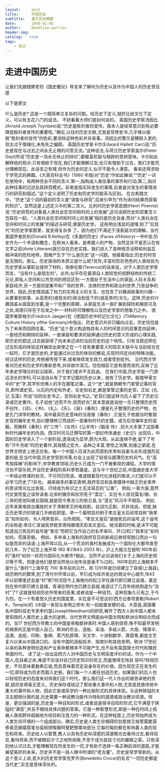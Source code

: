 ```yaml
---
layout:     post
title:      中国历史
subtitle:   重大历史概要
date:       1900-01-05
author:     Deadline.warrior
header-img:
catalog:   true
tags:
    - 笔记
---
```


# 走进中国历史

让我们先跟随樊老的《国史概论》导言来了解何为历史以及作为中国人的历史责任感

以下是原文

什么是历史?
这是一个既简单又复杂的问题。给历史下定义,就好比给文化下定义，可以有五花八门的说法。
不妨看看大师们是如何说的。
英国历史学家汤因比(Arnold Joseph Toynbee)说:“历史是胜利者的宣传。我本人是经常意识到有必要降低胜利者宣传的重要性。”确实,以往的历史文献,尤其是官修史书,几乎难以摆脱“胜利者的宣传”的色彩,要消除这种色彩并非易事。汤因比的警示是鞭辟入里的,但太过于情绪化,未免失之偏颇。
英国历史学家卡尔(Edward Hallett Carr)说:“历史是现在与过去之间永无止境的问答交流。”这种说法,与荷兰历史学家盖尔(Pieter Geyl)所说“历史是一场永无休止的辩论”,都极富机智与精辟的思辨意味。卡尔如此解释他的观点:只有借助于现在,我们才能理解过去;也只有借助于过去，我们才能充分理解现在。此话言之有理,但作为历史的定义,似乎不能令人满意。
看来还得求助于学究式的典籍。《大英百科全书》(1980 年版)对“历史”作如此解说:““历史’一词在使用中，有两种完全不同的含义:第一,指构成人类往事的事件和行动;第二,指对此种往事的记述及其研究模式。前者是指实际发生的事情,后者是对发生的事情进行的研究和描述。”这个定义说明了历史和历史学的联系与区别。
在古希腊文中，“历史”这个词的最初的含义是“调查与研究”,后来引申为“作为询问结果而获取的知识”。显然这是上述定义中的第二含义。比利时历史学家皮朗(Henri Pirenne)说:“历史研究的对象是人类社会在空间和时间上的发展”,这句话把历史的双重含义包容在一起，“人类社会在空间和时间上的发展”指的是历史自身,而对“人类社会在空间和时间上的发展”的描述与研究,便是历史学。
这些明白浅显的道理,到了“后现代”的历史学家那里，就变得复杂多
了。因为他们不满足于浅表层次的理解。当代美国学者凯利(Donald R.Kelley)在《多面的历史》(Faces ofHistory)一书中说:历史作为一个术语和概念，在欧洲人看来，是希腊人的产物，当然这并不是否认在有文字之前(Ante Litteram)就已存在历史实践，我们进入了各种观念诠释和利益互相冲突的危险地带。困难产生于“什么是历史”这一问题。他接着指出:历史的时空是无限的。那么，历史探询的本质又是什么呢?另外,丰富的形形色色的人类经验为历史学家从事职业提供了材料，用泰伦斯(Terence)的话来说，对于人类历史学家而言，“没有什么是陌生的”。此外,似乎存在着源自人类知觉的视野结构的传统二元论,即私人空间和公共空间的明显区别-一方面处于生活中心的家庭,人际关系和家庭经济,另一方面则是集市和广场的世界，法律的世界和政治的世界,乃至战争的世界，因此,历史既涵盖了权力的实用主义的关注，也包含了对趣闻轶事的兴趣--从要事到琐事、从高贵的(或低劣的)政治到低下的(或高贵的)文化。这样,历史的兴趣涵盖从摇篮到坟墓,是一个完整的周期，从家庭生活一直扩展到探险和殖民可及之处,局限只存在于后发之中一-材料的可理解性以及历史学家的想象力之中。
德国学者耶格尔(Friedrich Jaeger)在《德国历史中的记忆文化》(ThMemory Culture History ofthe Germany)中指出，历史意识并非只瞄向过去，历史恰恰是为了未来而回顾往事。“历史”这个意义构造物具有人的时间意识的双重意向延伸，一是经历和期待的延伸，一是保留和要求的延伸通过历史的意义形成的心理实践,即历史的叙述,过去就获得了向未来迈进的当前历史的这个特性。只有当叙述把在过去形成的体验这样展现出来使之在一个具有重要意义的现实关联中与当前结合在一起时，它才是历史的,才能通过对过去的体验的解说,实现时间定向的特殊功能。经过这样的历史,传统被传授下来,或者继续发生效力,或者受到批判。
当代西方学者对历史和历史学的重新思考,并非故作深沉，恰恰相反它是有感而发的,反映了近年来史学理论的前沿探索，对于我们或许不无启迪。
在我们中国,历史学是一门源远流长的学科,可以说自从有了文字记载的历史以来，就有了历史学。殷墟甲骨文中的“史”字,其字形仿佛人的手在握笔记事。这个“史”,就是商朝专门掌管记事的官员,即所谓史官。以后的内史和外史、左史和右史,都是掌管记事的史官。正如《礼记·玉藻》所说“动则左史书之，言则右史书之。”史官们就这样为后人留下了历史记录或历史著作。孔子说他“述而不作,信而好古”,其本意就是说他一生只整理历史而不创作，《诗》、《书》、《礼》、《乐》、《易》《春秋》,便是孔子整理历史的产物，也是孔门讲学的教材。其中最具历史意味的当首推《春秋》,它是孔子依据当时鲁国史官的编年史书,加以整理修订而成的一部春秋时代的史籍，成为后世编年史的滥觞。而解释《春秋》的“三传”-《左传》《公羊传》《毅梁
传》,则大大丰富了这部春秋时代编年史的内涵。西汉时司马迁撰写的第一部纪传体通史《史记》出现后，中国的历史学进入了一个新阶段,逐渐成为显学,蔚为大观。从此连绵不绝,留下了号称“汗牛充栋”的历史著作,其规模之宏大，品种之丰富,卷性之浩繁,衔接之紧密,在世界文明史上绝无仅有。每一个中国人应该为此而感到庆幸和自豪与此形成强烈反差的是,在当代中国,历史学受到冷落,社会上出现了轻视与鄙薄历史的风气。在“高考指挥棒”的影响下,中学教育领域,历史久已成为一门不被重视的课程。大学的情况也不容乐观,开设历史课程的系科寥若晨星。这与半个世纪之前,中国通史是大学一年级必修课的状况，不可同日而语。难道随着现代化进程的推进,人们就可以不必学习历史了?非也。
越来越多的事实表明,政府官员和各类媒体中缺乏历史素养的奇谈怪论比比皆是，已经成为有识之士无法容忍的“公害”。
例如,一家大报,竟然刊文堂而皇之误导读者:北宋的徽宗和钦宗死于“漠北”。实在令人惊诧莫名!徽、钦二帝的死地叫做五国城,就是现今黑龙江的依兰县,与“漠北”风马牛不相及。
例如,近年来某电视台播放的关于清朝帝王的电视剧，自诩为正剧，并非戏说。但是,缺乏历史常识的错误几乎俯拾即是。举一个最明显的例子孝庄皇太后经常自称“我孝庄”如何如何，令人啼笑皆非。众所周知，“孝庄文皇后”是她死后的谥号,这个谥号的全称是:孝庄仁宣诚宪恭懿至德纯徽翊天启圣文皇后。她活着的时候,是决不可能知道自己死后的谥号是“孝庄”而把它当作自己的名字来叫，开口闭口“我孝庄”如何如何，荒唐至极。
例如，多年来上海有的政府官员和新闻记者经常脱口而出一句似是而非的话语:上海开埠以后,从一个荒凉的渔村发展成为一个国际化大都市直至前几年，为了纪念上海开埠 160 年(1843-2003 年)，沪上大报又在鼓吹:160年前的“渔村”如何一跃而为国际化大都市?据此，当然不必讥讽他们关于上海的历史知识等于零，但是说他们是想当然地以讹传讹是毫不%过的。160年前的上海根本不是什么“渔村”!上海早在 700 多年前的元代，即 1291年就已经建立了县城(上海县),经历明代的繁荣,到了清代中开埠以前，早已成为经济发达的商业中心城市,1843 年以前哪里还会是“村”呢?何况现今上海境内的松江早在唐代即已建立县城，嘉定则在宋代即已建立县城，青浦在明代也已建立县城,难道过了几百年统统倒退为“泡村”了?
这就是轻视历史所带来的恶果,或者说是一种惩罚。这种现象久已有之,于今为烈。在一个有着悠久历史的国度里，实在是不可思议的!西方记者坦普勒(Robert K，Temple)的《中国一发现与发明之邦中,有一段振聋发聩的话。大意是,英国著名中国科技史专家李约瑟(JosephNeedham)的研究,解开了西方人和中国人都未曾知晓的人类历史上最大的迷惘，当代世界文明是由中国文明和欧洲文明综合而成的。当17 世纪西方传教士向中国皇帝敬献钟表时,中国人感到惊奇;殊不知最早发明机械表的正是中国人自己。欧洲的农业、造船、采油、多级火箭、大炮、降落伞、造酒、造纸、印刷、象棋、蒸汽机原理、天文学、十进制数学、算盘等,都是文艺复兴以来从中国进口的。没有中国的造船技术、指南针和其他发明，欧洲 17世纪以来的各种发明创造和产业革命都根本不可能产生,也不会有英国骑士时代和殖民帝国时代。
读了这一段出自西方人对中国历史与文明高度评价的话，作为一个中国人,在自豪之余,难道不应该对自己历史知识的贫乏,而羞愧得无地自
容吗?轻视历史，不仅意味着数典忘祖,而且意味着否定自身存在的价值。因为现在正在发生的一切,即将成为历史而载入史册。我们每一个人都在创造历史。如果我们的后人也以轻视历史的态度来对待我们这个时代，那么我们这一代人作出的艰苦卓绝的贡献,就将变得毫无意义。历史保存或铭记了那些重大事件和人物,尤其是民族传统中重大的事件和人物，因此它是谱系学的一种比喻形式的具体体现。与这种狭隘的关注主题相分离的是,历史需要一种说教功能作为特别的道德或政治教训资源。但是，更应强调的是,历史是一种自知的形式,或者说是探寻自知的形式,它不满意于狭隘的“满意”,并且不期待具体问题的答案。它是一种智慧形式,即是一种在时间上拓展人类视野并超越地方经验和注意力的一种形式。在这种程度上,历史将始终成为人类生存环境的一个组成部分。确实,历史是人类生存幌碍哎创爱挨艾挨葱雷脆菠侈奥范梆摆雹笔仓癌班镑唉瓣阿壁耙臂甭块部分,它每时每刻都在影响着人类的现在和将来。历史给人以智慧,教人以具有历史纵深感的深邃眼光去看待过去,看待现在,看待将来,而不被眼前方寸之地所局限,不至于成为鼠目寸光的庸碌之辈。只有深刻地认识过去,才能理解现在所发生的一切,才有助于选择一条正确前进的道路,才能展望美好的未来。历史并不是一些人眼中所谓的“老古董”。历史是常学常新的。从这个意义上讲,意大利历史哲学家克罗齐(Benedetto Croce)的名言“一切历史都是当代史”,实在是意味深长的。

